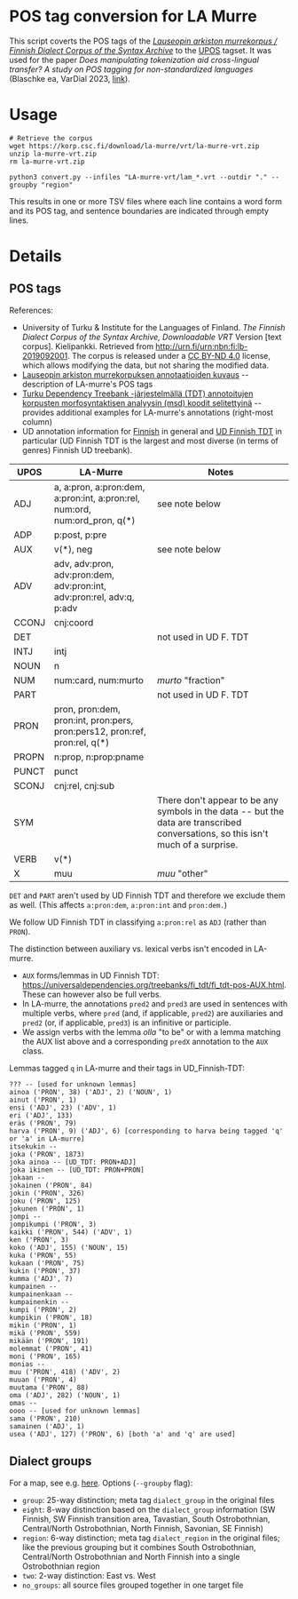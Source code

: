 # POS tag conversion for LA Murre

This script coverts the POS tags of the [*Lauseopin arkiston murrekorpus / Finnish Dialect Corpus of the Syntax Archive*](https://www.kielipankki.fi/aineistot/la-murre/) to the [UPOS](https://universaldependencies.org/u/pos/) tagset.
It was used for the paper *Does manipulating tokenization aid cross-lingual transfer? A study on POS tagging for non-standardized languages* (Blaschke ea, VarDial 2023, [link](https://aclanthology.org/2023.vardial-1.5/)).

# Usage

```
# Retrieve the corpus
wget https://korp.csc.fi/download/la-murre/vrt/la-murre-vrt.zip
unzip la-murre-vrt.zip
rm la-murre-vrt.zip

python3 convert.py --infiles "LA-murre-vrt/lam_*.vrt --outdir "." --groupby "region"
```

This results in one or more TSV files where each line contains a word form and its POS tag, and sentence boundaries are indicated through empty lines.

# Details

## POS tags

References:
- University of Turku & Institute for the Languages of Finland. *The Finnish Dialect Corpus of the Syntax Archive, Downloadable VRT* Version [text corpus]. Kielipankki. Retrieved from http://urn.fi/urn:nbn:fi:lb-2019092001. The corpus is released under a [CC BY-ND 4.0](https://creativecommons.org/licenses/by-nd/4.0/legalcode) license, which allows modifying the data, but not sharing the modified data.
- [Lauseopin arkiston murrekorpuksen annotaatioiden kuvaus](https://www.kielipankki.fi/aineistot/la-murre/la-murre-annotaatiot/) -- description of LA-murre's POS tags
- [Turku Dependency Treebank -järjestelmällä (TDT) annotoitujen korpusten morfosyntaktisen analyysin (msd)
koodit selitettyinä](https://blogs.helsinki.fi/fennistic-info/files/2020/12/2.-Sananmuodot-morfologia-morfosyntaksi.pdf) -- provides additional examples for LA-murre's annotations (right-most column)
- UD annotation information for [Finnish](https://universaldependencies.org/fi/index.html) in general and [UD Finnish TDT](https://universaldependencies.org/treebanks/fi_tdt/index.html) in particular (UD Finnish TDT is the largest and most diverse (in terms of genres) Finnish UD treebank).


| UPOS | LA-Murre | Notes |
| -- | -- | -- |
| ADJ | a, a:pron, a:pron:dem, a:pron:int, a:pron:rel, num:ord, num:ord_pron, q(\*) | see note below |
| ADP | p:post, p:pre |
| AUX | v(\*), neg | see note below |
| ADV | adv, adv:pron, adv:pron:dem, adv:pron:int, adv:pron:rel, adv:q, p:adv |
| CCONJ | cnj:coord |
| DET | | not used in UD F. TDT |
| INTJ | intj |
| NOUN | n |
| NUM | num:card, num:murto | *murto* "fraction" |
| PART |  | not used in UD F. TDT |
| PRON | pron, pron:dem, pron:int, pron:pers, pron:pers12, pron:ref,  pron:rel, q(\*) |
| PROPN | n:prop, n:prop:pname |
| PUNCT | punct |
| SCONJ | cnj:rel, cnj:sub |
| SYM |  | There don't appear to be any symbols in the data -- but the data are transcribed conversations, so this isn't much of a surprise. |
| VERB | v(\*) | |
| X | muu | *muu* "other"|

`DET` and `PART` aren't used by UD Finnish TDT and therefore we exclude them as well. 
(This affects `a:pron:dem`, `a:pron:int` and `pron:dem.`)

We follow UD Finnish TDT in classifying `a:pron:rel` as `ADJ` (rather than `PRON`).

The distinction between auxiliary vs. lexical verbs isn't encoded in LA-murre.
- `AUX` forms/lemmas in UD Finnish TDT: https://universaldependencies.org/treebanks/fi_tdt/fi_tdt-pos-AUX.html. These can however also be full verbs.
- In LA-murre, the annotations `pred2` and `pred3` are used in sentences with multiple verbs, where `pred` (and, if applicable, `pred2`) are auxiliaries and `pred2` (or, if applicable, `pred3`) is an infinitive or participle.
- We assign verbs with the lemma *olla* "to be" or with a lemma matching the AUX list above and a corresponding `predX` annotation to the `AUX` class.

Lemmas tagged `q` in LA-murre and their tags in UD_Finnish-TDT:
```
??? -- [used for unknown lemmas]
ainoa ('PRON', 38) ('ADJ', 2) ('NOUN', 1)
ainut ('PRON', 1)
ensi ('ADJ', 23) ('ADV', 1)
eri ('ADJ', 133)
eräs ('PRON', 79)
harva ('PRON', 9) ('ADJ', 6) [corresponding to harva being tagged 'q' or 'a' in LA-murre]
itsekukin --
joka ('PRON', 1873)
joka ainoa -- [UD_TDT: PRON+ADJ]
joka ikinen -- [UD_TDT: PRON+PRON]
jokaan --
jokainen ('PRON', 84)
jokin ('PRON', 326)
joku ('PRON', 125)
jokunen ('PRON', 1)
jompi --
jompikumpi ('PRON', 3)
kaikki ('PRON', 544) ('ADV', 1)
ken ('PRON', 3)
koko ('ADJ', 155) ('NOUN', 15)
kuka ('PRON', 55)
kukaan ('PRON', 75)
kukin ('PRON', 37)
kumma ('ADJ', 7)
kumpainen --
kumpainenkaan --
kumpainenkin --
kumpi ('PRON', 2)
kumpikin ('PRON', 18)
mikin ('PRON', 1)
mikä ('PRON', 559)
mikään ('PRON', 191)
molemmat ('PRON', 41)
moni ('PRON', 165)
monias --
muu ('PRON', 418) ('ADV', 2)
muuan ('PRON', 4)
muutama ('PRON', 88)
oma ('ADJ', 282) ('NOUN', 1)
omas --
oooo -- [used for unknown lemmas]
sama ('PRON', 210)
samainen ('ADJ', 1)
usea ('ADJ', 127) ('PRON', 6) [both 'a' and 'q' are used]
```

## Dialect groups

For a map, see e.g. [here](https://www.sprakinstitutet.fi/sv/om_sprak/dialekter/finska_dialekter).
Options (`--groupby` flag):
- `group`: 25-way distinction; meta tag `dialect_group` in the original files
- `eight`: 8-way distinction based on the `dialect_group` information (SW Finnish, SW Finnish transition area, Tavastian, South Ostrobothnian, Central/North Ostrobothnian, North Finnish, Savonian, SE Finnish)
- `region`: 6-way distinction; meta tag `dialect_region` in the original files; like the previous grouping but it combines South Ostrobothnian, Central/North Ostrobothnian and North Finnish into a single Ostrobothnian region
- `two`: 2-way distinction: East vs. West
- `no_groups`: all source files grouped together in one target file
